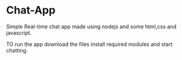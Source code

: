 # Chat-App
Simple Real-time chat app made using nodejs
and some html,css and javascript.

TO run the app download the files
install required modules and start chatting.
